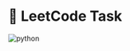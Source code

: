# 🚀  LeetCode Task
![python](https://img.shields.io/badge/-Python-3776AB?style=flat-square&logo=python&logoColor=white)
